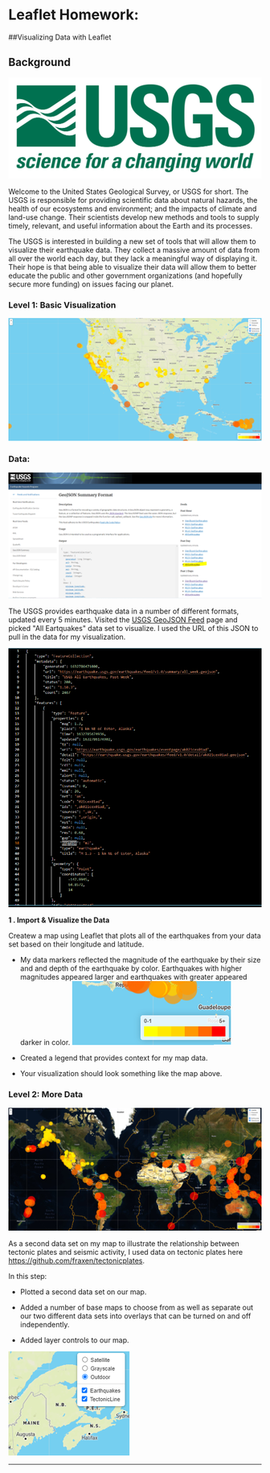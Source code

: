 # Leaflet Homework: 
##Visualizing Data with Leaflet

## Background

![1-Logo](Images/1-Logo.png)

Welcome to the United States Geological Survey, or USGS for short. The USGS is responsible for providing scientific data about natural hazards, the health of our ecosystems and environment; and the impacts of climate and land-use change. Their scientists develop new methods and tools to supply timely, relevant, and useful information about the Earth and its processes. 

The USGS is interested in building a new set of tools that will allow them to visualize their earthquake data. They collect a massive amount of data from all over the world each day, but they lack a meaningful way of displaying it. Their hope is that being able to visualize their data will allow them to better educate the public and other government organizations (and hopefully secure more funding) on issues facing our planet.


### Level 1: Basic Visualization

![2-BasicMap](Images/2-BasicMap1.png)

### Data:
   ![3-Data](Images/3-Data1.png)

   The USGS provides earthquake data in a number of different formats, updated every 5 minutes. Visited the [USGS GeoJSON Feed](http://earthquake.usgs.gov/earthquakes/feed/v1.0/geojson.php) page and picked "All Eartquakes" data set to visualize. I used the URL of this JSON to pull in the data for my visualization.

   ![4-JSON](Images/4-JSON1.png)

**1 . Import & Visualize the Data**

   Createw a map using Leaflet that plots all of the earthquakes from your data set based on their longitude and latitude.

   * My data markers reflected the magnitude of the earthquake by their size and and depth of the earthquake by color. Earthquakes with higher magnitudes appeared larger and earthquakes with greater appeared darker in color.
![Legend](Images/Legend.png)


   * Created a legend that provides context for my map data.

   * Your visualization should look something like the map above.


### Level 2: More Data 

![5-Advanced](Images/5-Advanced.png)

As a second data set on my map to illustrate the relationship between tectonic plates and seismic activity, I used data on tectonic plates here <https://github.com/fraxen/tectonicplates>.

In this step:

* Plotted a second data set on our map.

* Added a number of base maps to choose from as well as separate out our two different data sets into overlays that can be turned on and off independently.

* Added layer controls to our map.

![Layer](Images/Layer.png)

- - -